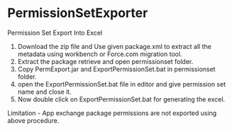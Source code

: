 # PermissionSetExporter
Permission Set Export Into Excel

1. Download the zip file and Use given package.xml to extract all the metadata using workbench or Force.com migration tool. 
2. Extract the package retrieve and open permissionset folder.
3. Copy PermExport.jar and ExportPermissionSet.bat in permissionset folder.
4. open the ExportPermissionSet.bat file in editor and give permission set name and close it. 
5. Now double click on ExportPermissionSet.bat for generating the excel. 


Limitation - App exchange package permissions are not exported using above procedure. 